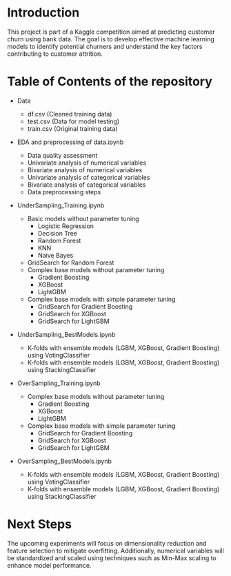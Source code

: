 # Introduction

This project is part of a Kaggle competition aimed at predicting customer churn using bank data. The goal is to develop effective machine learning models to identify potential churners and understand the key factors contributing to customer attrition.

# Table of Contents of the repository

- Data
    - df.csv (Cleaned training data)
    - test.csv (Data for model testing)
    - train.csv (Original training data)

- EDA and preprocessing of data.ipynb
    - Data quality assessment
    - Univariate analysis of numerical variables
    - Bivariate analysis of numerical variables
    - Univariate analysis of categorical variables
    - Bivariate analysis of categorical variables
    - Data preprocessing steps

- UnderSampling_Training.ipynb
    - Basic models without parameter tuning
        - Logistic Regression
        - Decision Tree
        - Random Forest
        - KNN
        - Naive Bayes
    - GridSearch for Random Forest
    - Complex base models without parameter tuning
        - Gradient Boosting
        - XGBoost
        - LightGBM
    - Complex base models with simple parameter tuning
        - GridSearch for Gradient Boosting
        - GridSearch for XGBoost
        - GridSearch for LightGBM

- UnderSampling_BestModels.ipynb
    - K-folds with ensemble models (LGBM, XGBoost, Gradient Boosting) using VotingClassifier
    - K-folds with ensemble models (LGBM, XGBoost, Gradient Boosting) using StackingClassifier

- OverSampling_Training.ipynb
    - Complex base models without parameter tuning
        - Gradient Boosting
        - XGBoost
        - LightGBM
    - Complex base models with simple parameter tuning
        - GridSearch for Gradient Boosting
        - GridSearch for XGBoost
        - GridSearch for LightGBM

- OverSampling_BestModels.ipynb
    - K-folds with ensemble models (LGBM, XGBoost, Gradient Boosting) using VotingClassifier
    - K-folds with ensemble models (LGBM, XGBoost, Gradient Boosting) using StackingClassifier

# Next Steps

The upcoming experiments will focus on dimensionality reduction and feature selection to mitigate overfitting. Additionally, numerical variables will be standardized and scaled using techniques such as Min-Max scaling to enhance model performance.
